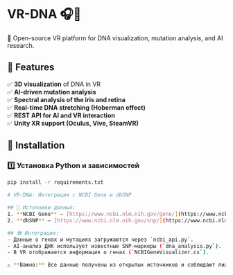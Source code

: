 # VR-DNA 🎧🧬  
🚀 Open-source VR platform for DNA visualization, mutation analysis, and AI research.

## 🔬 Features  
✅ **3D visualization** of DNA in VR  
✅ **AI-driven mutation analysis**  
✅ **Spectral analysis of the iris and retina**  
✅ **Real-time DNA stretching (Hoberman effect)**  
✅ **REST API for AI and VR interaction**  
✅ **Unity XR support (Oculus, Vive, SteamVR)**  

## 🚀 Installation  
### 1️⃣ Установка Python и зависимостей  
```bash
pip install -r requirements.txt

# VR-DNA: Интеграция с NCBI Gene и dbSNP

## 🔬 Источники данных:
1. **NCBI Gene** – [https://www.ncbi.nlm.nih.gov/gene/](https://www.ncbi.nlm.nih.gov/gene/)
2. **dbSNP** – [https://www.ncbi.nlm.nih.gov/snp/](https://www.ncbi.nlm.nih.gov/snp/)

## 🛠️ Интеграция:
- Данные о генах и мутациях загружаются через `ncbi_api.py`.
- AI-анализ ДНК использует известные SNP-маркеры (`dna_analysis.py`).
- В VR отображается информация о генах (`NCBIGeneVisualizer.cs`).

⚠️ **Важно:** Все данные получены из открытых источников и соблюдают лицензии NCBI.
